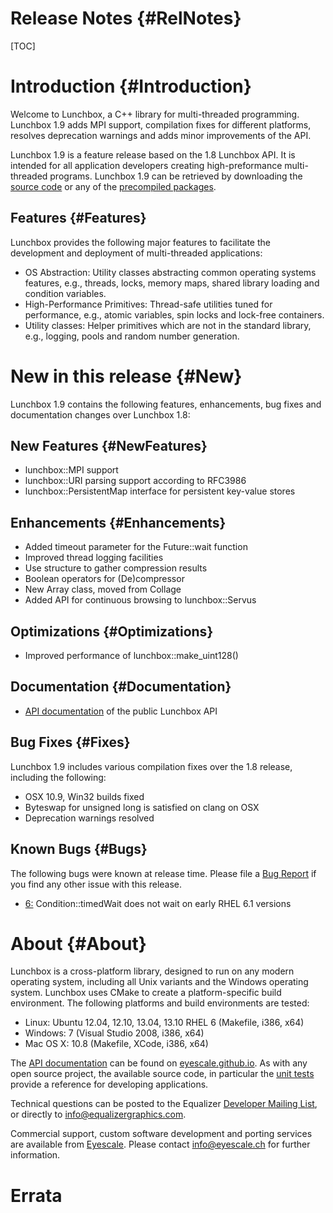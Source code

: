 Release Notes {#RelNotes}
============

[TOC]

# Introduction {#Introduction}

Welcome to Lunchbox, a C++ library for multi-threaded programming.
Lunchbox 1.9 adds MPI support, compilation fixes for different
platforms, resolves deprecation warnings and adds minor improvements of
the API.

Lunchbox 1.9 is a feature release based on the 1.8 Lunchbox API. It is
intended for all application developers creating high-preformance
multi-threaded programs. Lunchbox 1.9 can be retrieved by downloading
the
[source code](http://www.equalizergraphics.com/downloads/Lunchbox-1.9.0.tar.gz)
or any of the
[precompiled packages](http://www.equalizergraphics.com/downloads/major.html).

## Features {#Features}

Lunchbox provides the following major features to facilitate the
development and deployment of multi-threaded applications:

* OS Abstraction: Utility classes abstracting common operating systems
  features, e.g., threads, locks, memory maps, shared library loading
  and condition variables.
* High-Performance Primitives: Thread-safe utilities tuned for
  performance, e.g., atomic variables, spin locks and lock-free
  containers.
* Utility classes: Helper primitives which are not in the standard
  library, e.g., logging, pools and random number generation.

# New in this release {#New}

Lunchbox 1.9 contains the following features, enhancements, bug fixes
and documentation changes over Lunchbox 1.8:

## New Features {#NewFeatures}

* lunchbox::MPI support
* lunchbox::URI parsing support according to RFC3986
* lunchbox::PersistentMap interface for persistent key-value stores

## Enhancements {#Enhancements}

* Added timeout parameter for the Future::wait function
* Improved thread logging facilities
* Use structure to gather compression results
* Boolean operators for (De)compressor
* New Array class, moved from Collage
* Added API for continuous browsing to lunchbox::Servus

## Optimizations {#Optimizations}

* Improved performance of lunchbox::make_uint128()

## Documentation {#Documentation}

* [API documentation](http://eyescale.github.io/Lunchbox-1.9/index.html)
  of the public Lunchbox API

## Bug Fixes {#Fixes}

Lunchbox 1.9 includes various compilation fixes over the 1.8 release, including
the following:

* OSX 10.9, Win32 builds fixed
* Byteswap for unsigned long is satisfied on clang on OSX
* Deprecation warnings resolved

## Known Bugs {#Bugs}

The following bugs were known at release time. Please file a
[Bug Report](https://github.com/Eyescale/Lunchbox/issues) if you find
any other issue with this release.

* [6:](https://github.com/Eyescale/Lunchbox/issues/6)
Condition::timedWait does not wait on early RHEL 6.1 versions

# About {#About}

Lunchbox is a cross-platform library, designed to run on any modern
operating system, including all Unix variants and the Windows operating
system. Lunchbox uses CMake to create a platform-specific build
environment. The following platforms and build environments are tested:

* Linux: Ubuntu 12.04, 12.10, 13.04, 13.10 RHEL 6 (Makefile, i386, x64)
* Windows: 7 (Visual Studio 2008, i386, x64)
* Mac OS X: 10.8 (Makefile, XCode, i386, x64)

The
[API documentation](http://eyescale.github.io/Lunchbox-1.8/index.html)
can be found on [eyescale.github.io](http://eyescale.github.io/). As
with any open source project, the available source code, in particular
the [unit tests](https://github.com/Eyescale/Lunchbox/tree/1.8/tests)
provide a reference for developing applications.

Technical questions can be posted to the Equalizer
  [Developer Mailing List](http://www.equalizergraphics.com/cgi-bin/mailman/listinfo/eq-dev),
  or directly to
  [info@equalizergraphics.com](mailto:info@equalizergraphics.com?subject=Lunchbox%20question).

Commercial support, custom software development and porting services are
available from [Eyescale](http://www.eyescale.ch). Please contact
[info@eyescale.ch](mailto:info@eyescale.ch?subject=Lunchbox%20support)
for further information.

# Errata
